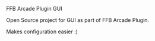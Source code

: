 FFB Arcade Plugin GUI

Open Source project for GUI as part of FFB Arcade Plugin. 

Makes configuration easier :)
